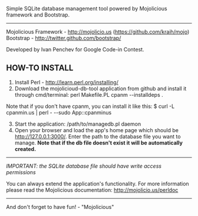Simple SQLite database management tool powered by Mojolicious framework and Bootstrap.

-----------------------

Mojolicious Framework - http://mojolicio.us (https://github.com/kraih/mojo)
Bootstrap - http://twitter.github.com/bootstrap/

Developed by Ivan Penchev for Google Code-in Contest.

HOW-TO INSTALL
--------------

1. Install Perl - http://learn.perl.org/installing/
2. Download the mojolicioud-db-tool application from github and install it through cmd/terminal:
perl Makefile.PL
cpanm --installdeps .

Note that if  you don't have cpanm, you can install it like this:
$ curl -L cpanmin.us | perl - --sudo App::cpanminus

3. Start the application:
/path/to/managedb.pl daemon
4. Open your browser and load the app's home page which should be http://127.0.0.1:3000/.
Enter the path to the database file you want to manage. 
**Note that if the db file doesn't exist it will be automatically created.**

--------------------------

*IMPORTANT: the SQLite database file should have write access permissions*

You can always extend the application's functionality. 
For more information please read the Mojolicious documentation:
http://mojolicio.us/perldoc

--------------------------

And don't forget to have fun! - "Mojolicious"